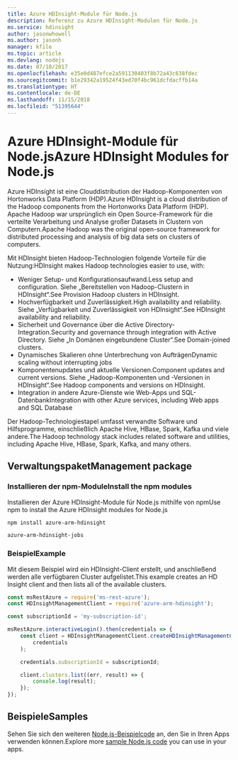 ```yaml
---
title: Azure HDInsight-Module für Node.js
description: Referenz zu Azure HDInsight-Modulen für Node.js
ms.service: hdinsight
author: jasonwhowell
ms.author: jasonh
manager: kfile
ms.topic: article
ms.devlang: nodejs
ms.date: 07/18/2017
ms.openlocfilehash: e35e0d487efce2a591130403f8b72a43c638fdec
ms.sourcegitcommit: b1e29342a19524f43ed70f4bc961dcfdacffb14a
ms.translationtype: HT
ms.contentlocale: de-DE
ms.lasthandoff: 11/15/2018
ms.locfileid: "51395644"
---
```

# <a name="azure-hdinsight-modules-for-nodejs"></a><span data-ttu-id="f3014-103">Azure HDInsight-Module für Node.js</span><span class="sxs-lookup"><span data-stu-id="f3014-103">Azure HDInsight Modules for Node.js</span></span>

<span data-ttu-id="f3014-104">Azure HDInsight ist eine Clouddistribution der Hadoop-Komponenten von Hortonworks Data Platform (HDP).</span><span class="sxs-lookup"><span data-stu-id="f3014-104">Azure HDInsight is a cloud distribution of the Hadoop components from the Hortonworks Data Platform (HDP).</span></span> <span data-ttu-id="f3014-105">Apache Hadoop war ursprünglich ein Open Source-Framework für die verteilte Verarbeitung und Analyse großer Datasets in Clustern von Computern.</span><span class="sxs-lookup"><span data-stu-id="f3014-105">Apache Hadoop was the original open-source framework for distributed processing and analysis of big data sets on clusters of computers.</span></span>

<span data-ttu-id="f3014-106">Mit HDInsight bieten Hadoop-Technologien folgende Vorteile für die Nutzung:</span><span class="sxs-lookup"><span data-stu-id="f3014-106">HDInsight makes Hadoop technologies easier to use, with:</span></span>
- <span data-ttu-id="f3014-107">Weniger Setup- und Konfigurationsaufwand.</span><span class="sxs-lookup"><span data-stu-id="f3014-107">Less setup and configuration.</span></span> <span data-ttu-id="f3014-108">Siehe „Bereitstellen von Hadoop-Clustern in HDInsight“.</span><span class="sxs-lookup"><span data-stu-id="f3014-108">See Provision Hadoop clusters in HDInsight.</span></span>
- <span data-ttu-id="f3014-109">Hochverfügbarkeit und Zuverlässigkeit.</span><span class="sxs-lookup"><span data-stu-id="f3014-109">High availability and reliability.</span></span> <span data-ttu-id="f3014-110">Siehe „Verfügbarkeit und Zuverlässigkeit von HDInsight“.</span><span class="sxs-lookup"><span data-stu-id="f3014-110">See HDInsight availability and reliability.</span></span>
- <span data-ttu-id="f3014-111">Sicherheit und Governance über die Active Directory-Integration.</span><span class="sxs-lookup"><span data-stu-id="f3014-111">Security and governance through integration with Active Directory.</span></span> <span data-ttu-id="f3014-112">Siehe „In Domänen eingebundene Cluster“.</span><span class="sxs-lookup"><span data-stu-id="f3014-112">See Domain-joined clusters.</span></span>
- <span data-ttu-id="f3014-113">Dynamisches Skalieren ohne Unterbrechung von Aufträgen</span><span class="sxs-lookup"><span data-stu-id="f3014-113">Dynamic scaling without interrupting jobs</span></span>
- <span data-ttu-id="f3014-114">Komponentenupdates und aktuelle Versionen.</span><span class="sxs-lookup"><span data-stu-id="f3014-114">Component updates and current versions.</span></span> <span data-ttu-id="f3014-115">Siehe „Hadoop-Komponenten und -Versionen in HDInsight“.</span><span class="sxs-lookup"><span data-stu-id="f3014-115">See Hadoop components and versions on HDInsight.</span></span>
- <span data-ttu-id="f3014-116">Integration in andere Azure-Dienste wie Web-Apps und SQL-Datenbank</span><span class="sxs-lookup"><span data-stu-id="f3014-116">Integration with other Azure services, including Web apps and SQL Database</span></span>

<span data-ttu-id="f3014-117">Der Hadoop-Technologiestapel umfasst verwandte Software und Hilfsprogramme, einschließlich Apache Hive, HBase, Spark, Kafka und viele andere.</span><span class="sxs-lookup"><span data-stu-id="f3014-117">The Hadoop technology stack includes related software and utilities, including Apache Hive, HBase, Spark, Kafka, and many others.</span></span> 

## <a name="management-package"></a><span data-ttu-id="f3014-118">Verwaltungspaket</span><span class="sxs-lookup"><span data-stu-id="f3014-118">Management package</span></span>

### <a name="install-the-npm-modules"></a><span data-ttu-id="f3014-119">Installieren der npm-Module</span><span class="sxs-lookup"><span data-stu-id="f3014-119">Install the npm modules</span></span>

<span data-ttu-id="f3014-120">Installieren der Azure HDInsight-Module für Node.js mithilfe von npm</span><span class="sxs-lookup"><span data-stu-id="f3014-120">Use npm to install the Azure HDInsight modules for Node.js</span></span>

```bash
npm install azure-arm-hdinsight
```

```bash
azure-arm-hdinsight-jobs
```

### <a name="example"></a><span data-ttu-id="f3014-121">Beispiel</span><span class="sxs-lookup"><span data-stu-id="f3014-121">Example</span></span> 

<span data-ttu-id="f3014-122">Mit diesem Beispiel wird ein HDInsight-Client erstellt, und anschließend werden alle verfügbaren Cluster aufgelistet.</span><span class="sxs-lookup"><span data-stu-id="f3014-122">This example creates an HD Insight client and then lists all of the available clusters.</span></span> 

```javascript
const msRestAzure = require('ms-rest-azure');
const HDInsightManagementClient = require('azure-arm-hdinsight');

const subscriptionId = 'my-subscription-id';

msRestAzure.interactiveLogin().then(credentials => {
    const client = HDInsightManagementClient.createHDInsightManagementClient(
        credentials
    );

    credentials.subscriptionId = subscriptionId;

    client.clusters.list((err, result) => {
        console.log(result);
    });
});
```

## <a name="samples"></a><span data-ttu-id="f3014-123">Beispiele</span><span class="sxs-lookup"><span data-stu-id="f3014-123">Samples</span></span>

<span data-ttu-id="f3014-124">Sehen Sie sich den weiteren [Node.js-Beispielcode](https://azure.microsoft.com/resources/samples/?platform=nodejs) an, den Sie in Ihren Apps verwenden können.</span><span class="sxs-lookup"><span data-stu-id="f3014-124">Explore more [sample Node.js code](https://azure.microsoft.com/resources/samples/?platform=nodejs) you can use in your apps.</span></span>
